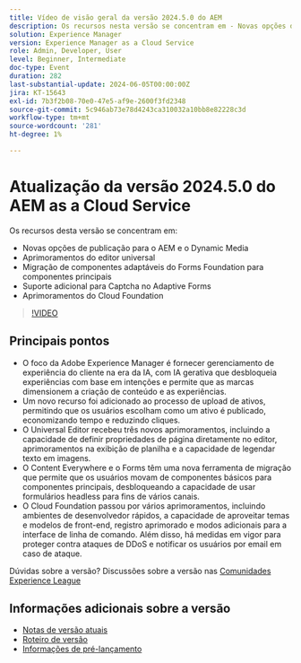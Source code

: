 ```yaml
---
title: Vídeo de visão geral da versão 2024.5.0 do AEM
description: Os recursos nesta versão se concentram em - Novas opções de publicação para aprimoramentos do AEM e do Dynamic Media Universal Editor Migração de componentes adaptáveis do Forms Foundation para componentes principais Suporte adicional para Captcha em aprimoramentos adaptáveis do Forms Cloud Foundation
solution: Experience Manager
version: Experience Manager as a Cloud Service
role: Admin, Developer, User
level: Beginner, Intermediate
doc-type: Event
duration: 282
last-substantial-update: 2024-06-05T00:00:00Z
jira: KT-15643
exl-id: 7b3f2b08-70e0-47e5-af9e-2600f3fd2348
source-git-commit: 5c946ab73e78d4243ca310032a10bb8e82228c3d
workflow-type: tm+mt
source-wordcount: '281'
ht-degree: 1%

---
```


# Atualização da versão 2024.5.0 do AEM as a Cloud Service

Os recursos desta versão se concentram em:

* Novas opções de publicação para o AEM e o Dynamic Media
* Aprimoramentos do editor universal
* Migração de componentes adaptáveis do Forms Foundation para componentes principais
* Suporte adicional para Captcha no Adaptive Forms
* Aprimoramentos do Cloud Foundation

>[!VIDEO](https://video.tv.adobe.com/v/3429503/?learn=on)

## Principais pontos

* O foco da Adobe Experience Manager é fornecer gerenciamento de experiência do cliente na era da IA, com IA gerativa que desbloqueia experiências com base em intenções e permite que as marcas dimensionem a criação de conteúdo e as experiências.
* Um novo recurso foi adicionado ao processo de upload de ativos, permitindo que os usuários escolham como um ativo é publicado, economizando tempo e reduzindo cliques.
* O Universal Editor recebeu três novos aprimoramentos, incluindo a capacidade de definir propriedades de página diretamente no editor, aprimoramentos na exibição de planilha e a capacidade de legendar texto em imagens.
* O Content Everywhere e o Forms têm uma nova ferramenta de migração que permite que os usuários movam de componentes básicos para componentes principais, desbloqueando a capacidade de usar formulários headless para fins de vários canais.
* O Cloud Foundation passou por vários aprimoramentos, incluindo ambientes de desenvolvedor rápidos, a capacidade de aproveitar temas e modelos de front-end, registro aprimorado e modos adicionais para a interface de linha de comando. Além disso, há medidas em vigor para proteger contra ataques de DDoS e notificar os usuários por email em caso de ataque.


Dúvidas sobre a versão?  Discussões sobre a versão nas [Comunidades Experience League](https://adobe.ly/44Ofo8H)

## Informações adicionais sobre a versão

* [Notas de versão atuais](https://experienceleague.adobe.com/docs/experience-manager-cloud-service/content/release-notes/home.html?lang=pt-BR)
* [Roteiro de versão](https://experienceleague.adobe.com/docs/experience-manager-release-information/aem-release-updates/update-releases-roadmap.html?lang=pt-BR)
* [Informações de pré-lançamento](https://experienceleague.adobe.com/docs/experience-manager-cloud-service/content/release-notes/prerelease.html)
